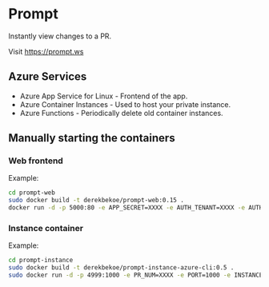 # Prompt
Instantly view changes to a PR.

Visit https://prompt.ws

## Azure Services

- Azure App Service for Linux - Frontend of the app.
- Azure Container Instances - Used to host your private instance.
- Azure Functions - Periodically delete old container instances.

## Manually starting the containers

### Web frontend

Example:
```bash
cd prompt-web
sudo docker build -t derekbekoe/prompt-web:0.15 .
docker run -d -p 5000:80 -e APP_SECRET=XXXX -e AUTH_TENANT=XXXX -e AUTH_CLIENTID=XXXX -e AUTH_CLIENTSECRET=4XXXX -e AUTH_AUTHORITYURL=XXXX -e HOSTNAME='' -e SUBSCRIPTION_ID=XXXX -e INSTANCE_IMAGE_NAME=XXXX -e INSTANCE_RESOURCE_GROUP=XXXX -e ACI_FUNCTION_TOKEN=XXXX derekbekoe/prompt-web:0.15
```

### Instance container

Example:
```bash
cd prompt-instance
sudo docker build -t derekbekoe/prompt-instance-azure-cli:0.5 .
sudo docker run -d -p 4999:1000 -e PR_NUM=XXXX -e PORT=1000 -e INSTANCE_TOKEN=XXXX derekbekoe/prompt-instance-azure-cli:0.5
```
